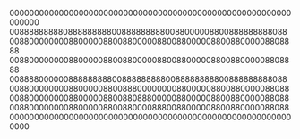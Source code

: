 000000000000000000000000000000000000000000000000000000000000000
008888888880888888888008888888880088000008800888888888088
00880000000088000008800880000088008800000880088000008808888
00880000000088000008800880000088008800000880088000008808888
008888000000888888888008888888880088888888800888888888088
008800000000880000088008880000000088000008800880000088088
008800000000880000088008808880000088000008800880000088088
008800000000880000088008800008880088000008800880000088088
0000000000000000000000000000000000000000000000000000000000000
